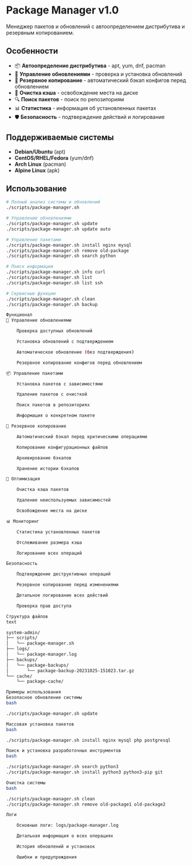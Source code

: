 # Package Manager v1.0

Менеджер пакетов и обновлений с автоопределением дистрибутива и резервным копированием.

## Особенности

- 📦 **Автоопределение дистрибутива** - apt, yum, dnf, pacman
- 🔄 **Управление обновлениями** - проверка и установка обновлений
- 💾 **Резервное копирование** - автоматический бэкап конфигов перед обновлением
- 🧹 **Очистка кэша** - освобождение места на диске
- 🔍 **Поиск пакетов** - поиск по репозиториям
- 📊 **Статистика** - информация об установленных пакетах
- 🛡️ **Безопасность** - подтверждение действий и логирование

## Поддерживаемые системы

- **Debian/Ubuntu** (apt)
- **CentOS/RHEL/Fedora** (yum/dnf)  
- **Arch Linux** (pacman)
- **Alpine Linux** (apk)

## Использование

```bash
# Полный анализ системы и обновлений
./scripts/package-manager.sh

# Управление обновлениями
./scripts/package-manager.sh update
./scripts/package-manager.sh update auto

# Управление пакетами
./scripts/package-manager.sh install nginx mysql
./scripts/package-manager.sh remove old-package
./scripts/package-manager.sh search python

# Поиск информации
./scripts/package-manager.sh info curl
./scripts/package-manager.sh list
./scripts/package-manager.sh list ssh

# Сервисные функции
./scripts/package-manager.sh clean
./scripts/package-manager.sh backup

Функционал
🔄 Управление обновлениями

    Проверка доступных обновлений

    Установка обновлений с подтверждением

    Автоматическое обновление (без подтверждения)

    Резервное копирование конфигов перед обновлением

📦 Управление пакетами

    Установка пакетов с зависимостями

    Удаление пакетов с очисткой

    Поиск пакетов в репозиториях

    Информация о конкретном пакете

💾 Резервное копирование

    Автоматический бэкап перед критическими операциями

    Копирование конфигурационных файлов

    Архивирование бэкапов

    Хранение истории бэкапов

🧹 Оптимизация

    Очистка кэша пакетов

    Удаление неиспользуемых зависимостей

    Освобождение места на диске

📊 Мониторинг

    Статистика установленных пакетов

    Отслеживание размера кэша

    Логирование всех операций

Безопасность

    Подтверждение деструктивных операций

    Резервное копирование перед изменениями

    Детальное логирование всех действий

    Проверка прав доступа

Структура файлов
text

system-admin/
├── scripts/
│   └── package-manager.sh
├── logs/
│   └── package-manager.log
├── backups/
│   └── package-backups/
│       └── package-backup-20231025-151023.tar.gz
└── cache/
    └── package-cache/

Примеры использования
Безопасное обновление системы
bash

./scripts/package-manager.sh update

Массовая установка пакетов
bash

./scripts/package-manager.sh install nginx mysql php postgresql

Поиск и установка разработочных инструментов
bash

./scripts/package-manager.sh search python3
./scripts/package-manager.sh install python3 python3-pip git

Очистка системы
bash

./scripts/package-manager.sh clean
./scripts/package-manager.sh remove old-package1 old-package2

Логи

    Основные логи: logs/package-manager.log

    Детальная информация о всех операциях

    История обновлений и установок

    Ошибки и предупреждения
